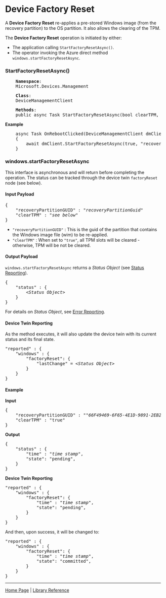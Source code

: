 # Device Factory Reset

A **Device Factory Reset** re-applies a pre-stored Windows image (from the recovery partition) to the OS partition. It also allows the clearing of the TPM.

The **Device Factory Reset** operation is initiated by either:

- The application calling `StartFactoryResetAsync()`. 
- The operator invoking the Azure direct method `windows.startFactoryResetAsync`.

### StartFactoryResetAsync()

<pre>
    <b>Namespace</b>:
	Microsoft.Devices.Management
</pre>

<pre>
    <b>Class</b>:
    DeviceManagementClient
</pre>

<pre>
    <b>Methods</b>:
    public async Task StartFactoryResetAsync(bool clearTPM, string recoveryPartitionGUID)
</pre>

**Example**

<pre>
    async Task OnRebootClicked(DeviceManagementClient dmClient)
    {
        await dmClient.StartFactoryResetAsync(true, "recoveryPartitionGUID");
    }
</pre>

### windows.startFactoryResetAsync

This interface is asynchronous and will return before completing the operation. The status can be tracked through the device twin `factoryReset` node (see below).

#### Input Payload 

<pre>
{
    "recoveryPartitionGUID" : "<i>recoveryPartitionGuid</i>"
    "clearTPM" : "<i>see below</i>"
}
</pre>

- ```"recoveryPartitionGUID"``` : This is the guid of the partition that contains the Windows image file (wim) to be re-applied.
- ```"clearTPM"``` : When set to ```"true"```, all TPM slots will be cleared - otherwise, TPM will be not be cleared.

#### Output Payload

`windows.startFactoryResetAsync` returns a <i>Status Object</i> (see [Status Reporting](status-reporting.md)).

<pre>
{
    "status" : {
        &lt;<i>Status Object</i>&gt;
    }
}
</pre>

For details on <i>Status Object</i>, see [Error Reporting](error-reporting.md).

#### Device Twin Reporting

As the method executes, it will also update the device twin with its current status and its final state.

<pre>
"reported" : {
    "windows" : {
        "factoryReset": {
            "lastChange" = &lt;<i>Status Object</i>&gt;
        }
    }
}
</pre>

#### Example

**Input**

<pre>
{
    "recoveryPartitionGUID" : "<i>"66F49469-6F65-4E1D-9891-2EB2E83C8B85"</i>"
    "clearTPM" : "true"
}
</pre>

**Output**
<pre>
{
    "status" : {
        "time" : "<i>time stamp</i>",
        "state": "pending",
    }
}
</pre>

**Device Twin Reporting**

<pre>
"reported" : {
    "windows" : {
        "factoryReset": {
            "time" : "<i>time stamp</i>",
            "state": "pending",
        }
    }
}
</pre>

And then, upon success, it will be changed to:

<pre>
"reported" : {
    "windows" : {
        "factoryReset": {
            "time" : "<i>time stamp</i>",
            "state": "committed",
        }
    }
}
</pre>

----

[Home Page](../README.md) | [Library Reference](library-reference.md)
